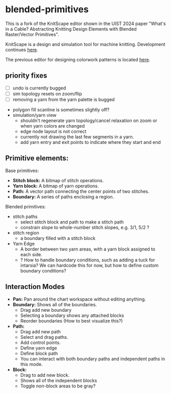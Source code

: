 # blended-primitives

This is a fork of the KnitScape editor shown in the UIST 2024 paper "What's in a
Cable? Abstracting Knitting Design Elements with Blended Raster/Vector
Primitives".

KnitScape is a design and simulation tool for machine knitting. Development
continues [here](https://github.com/machineagency/knitscape).

The previous editor for designing colorwork patterns is located
[here](https://github.com/machineagency/swatchscape).

## priority fixes

- [ ] undo is currently bugged
- [ ] sim topology resets on zoom/flip
- [ ] removing a yarn from the yarn palette is bugged
- polygon fill scanline is sometimes slightly off?
- simulation/yarn view
  - shouldn't regenerate yarn topology/cancel relaxation on zoom or when yarn
    colors are changed
  - edge node layout is not correct
  - currently not drawing the last few segments in a yarn.
  - add yarn entry and exit points to indicate where they start and end

## Primitive elements:

Base primitives:

- **Stitch block:** A bitmap of stitch operations.
- **Yarn block:** A bitmap of yarn operations.
- **Path:** A vector path connecting the center points of two stitches.
- **Boundary:** A series of paths enclosing a region.

Blended primitives:

- stitch paths
  - select stitch block and path to make a stitch path
  - constrain slope to whole-number stitch slopes, e.g. 3/1, 5/2 ?
- stitch region
  - a boundary filled with a stitch block
- Yarn Edge
  - A border between two yarn areas, with a yarn block assigned to each side.
  - ? How to handle boundary conditions, such as adding a tuck for intarsia? We
    can hardcode this for now, but how to define custom boundary conditions?

## Interaction Modes

- **Pan:** Pan around the chart workspace without editing anything.
- **Boundary:** Shows all of the boundaries.
  - Drag add new boundary
  - Selecting a boundary shows any attached blocks
  - Reorder boundaries (How to best visualize this?)
- **Path:**
  - Drag add new path
  - Select and drag paths.
  - Add control points.
  - Define yarn edge
  - Define block path
  - You can interact with both boundary paths and independent paths in this
    mode.
- **Block:**
  - Drag to add new block.
  - Shows all of the independent blocks
  - Toggle non-block areas to be gray?
